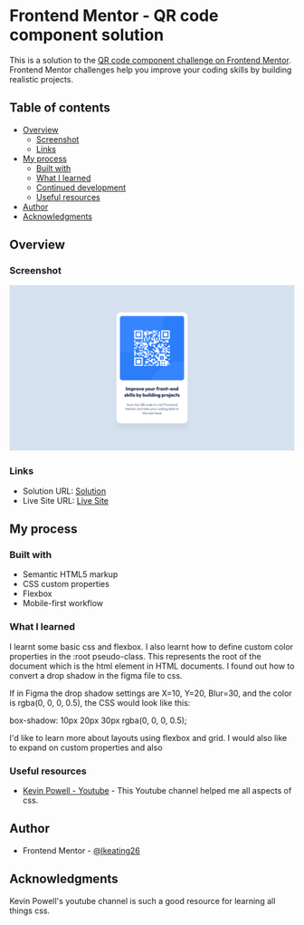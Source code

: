 # Frontend Mentor - QR code component solution

This is a solution to the [QR code component challenge on Frontend Mentor](https://www.frontendmentor.io/challenges/qr-code-component-iux_sIO_H). Frontend Mentor challenges help you improve your coding skills by building realistic projects.

## Table of contents

- [Overview](#overview)
  - [Screenshot](#screenshot)
  - [Links](#links)
- [My process](#my-process)
  - [Built with](#built-with)
  - [What I learned](#what-i-learned)
  - [Continued development](#continued-development)
  - [Useful resources](#useful-resources)
- [Author](#author)
- [Acknowledgments](#acknowledgments)

## Overview

### Screenshot

![](./screenshot.png)

### Links

- Solution URL: [Solution](https://www.frontendmentor.io/solutions/qr-code-component-solution-icTuJLPNx3)
- Live Site URL: [Live Site](https://lkeating26.github.io/fm-qr-code-component/)

## My process

### Built with

- Semantic HTML5 markup
- CSS custom properties
- Flexbox
- Mobile-first workflow

### What I learned

I learnt some basic css and flexbox.
I also learnt how to define custom color properties in the :root pseudo-class. This represents the root of the document which is the html element in HTML documents.
I found out how to convert a drop shadow in the figma file to css.

If in Figma the drop shadow settings are X=10, Y=20, Blur=30, and the color is rgba(0, 0, 0, 0.5), the CSS would look like this:

box-shadow: 10px 20px 30px rgba(0, 0, 0, 0.5);

I'd like to learn more about layouts using flexbox and grid.
I would also like to expand on custom properties and also

### Useful resources

- [Kevin Powell - Youtube](https://www.youtube.com/@KevinPowell) - This Youtube channel helped me all aspects of css.

## Author

- Frontend Mentor - [@lkeating26](https://www.frontendmentor.io/profile/lkeating26)

## Acknowledgments

Kevin Powell's youtube channel is such a good resource for learning all things css.
